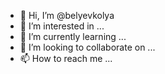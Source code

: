 - 👋 Hi, I’m @belyevkolya
- 👀 I’m interested in ...
- 🌱 I’m currently learning ...
- 💞️ I’m looking to collaborate on ...
- 📫 How to reach me ...

<!---
belyevkolya/belyevkolya is a ✨ special ✨ repository because its `README.md` (this file) appears on your GitHub profile.
You can click the Preview link to take a look at your changes.
--->

